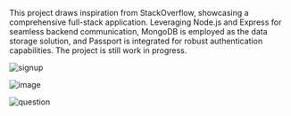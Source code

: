 This project draws inspiration from StackOverflow, showcasing a comprehensive full-stack application. Leveraging Node.js and Express for seamless backend communication, MongoDB is employed as the data storage solution, and Passport is integrated for robust authentication capabilities. The project is still work in progress.

![signup](https://github.com/Jackgito/CodeBook-WIP-/assets/102518689/c1453c9c-b4cc-4138-9298-6a3b2152a08d)

![image](https://github.com/Jackgito/CodeBook-WIP-/assets/102518689/131a9cc8-6327-41ad-9192-7a53f2252b1f)

![question](https://github.com/Jackgito/CodeBook-WIP-/assets/102518689/faf9f0c7-cc70-4484-8a8f-392e14155198)
